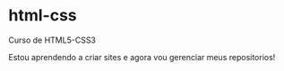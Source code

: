 # html-css
 Curso de HTML5-CSS3

Estou aprendendo a criar sites e agora vou gerenciar meus repositorios!